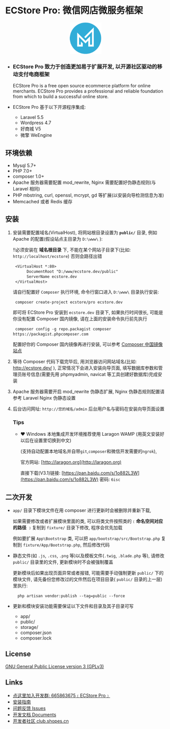 
# ECStore Pro: 微信网店微服务框架

<p align="center"><img src="docs/static/logo.png?raw=true" title="ECStore Pro" height=100></p>

- ### ECStore Pro 致力于创造更加易于扩展开发, 以开源社区驱动的移动支付电商框架

    ECStore Pro is a free open source ecommerce platform for online merchants. 
    ECStore Pro provides a professional and reliable foundation from which to build a successful online store.

- ECStore Pro 基于以下开源程序集成:

    * Laravel 5.5
    * Wordpress 4.7
    * 好商城 V5
    * 微擎 WeEngine




## 环境依赖

* Mysql 5.7+
* PHP 7.0+
* composer 1.0+
* Apache 服务器需要配置 mod_rewrite, Nginx 需要配置好伪静态规则(与 Laravel 相同)
* PHP mbstring, curl, openssl, mcrypt, gd 等扩展(以安装向导检测信息为准)
* Memcached 或者 Redis 缓存

## 安装

1. 安装需要配置域名(VirtualHost), 将网站根目录设置为 **`public/`** 目录, 例如 Apache 的配置(假设站点主目录为 `D:\www\` ):

    ‼️必须安装在 **域名根目录** 下, 不能在某个网站子目录下(比如: `http://localhost/ecstore`) 否则会路径出错

        <VirtualHost *:80>
             DocumentRoot "D:/www/ecstore.dev/public"
             ServerName ecstore.dev
        </VirtualHost>

    请自行配置好 `Composer` 执行环境, 命令行窗口进入 `D:\www\` 目录执行安装:

        composer create-project ecstore/pro ecstore.dev
    
    即可将 ECStore Pro 安装到 `ecstore.dev` 目录下, 如果执行时间很长, 可能是你没有配置 Composer 国内镜像, 请在上面的安装命令执行前先执行

        composer config -g repo.packagist composer https://packagist.phpcomposer.com

    配置好你的 Composer 国内镜像再进行安装, 可以参考 [Composer 中国镜像站点](http://www.phpcomposer.com)
    


2. 等待 Composer 代码下载完毕后, 用浏览器访问网站域名(比如: http://ecstore.dev/ ),
    正常情况下会进入安装向导页面, 填写数据库参数和管理员账号信息(需要先用 phpmyadmin, navicat 等工具创建好数据库)完成安装

3. Apache 服务器需要开启 mod_rewrite 伪静态扩展, Nginx 伪静态规则配置请参考 Laravel Nginx 伪静态设置    

4. 后台访问网址: `http://您的域名/admin` 后台用户名与密码在安装向导页面设置

    ### Tips
    

    - ❤️ Windows 本地集成开发环境推荐使用 Laragon WAMP (用英文安装好以后在设置里切换到中文)
    
        (支持自动配置本地域名并自带`git`,`composer`和微信开发需要的`ngrok`), 
        
        官方网站: [http://laragon.org](http://laragon.org)
    
        直接下载(V3.1)链接: [https://pan.baidu.com/s/1o882L3W](https://pan.baidu.com/s/1o882L3W) 密码: `6isc`
    
## 二次开发

- `app/` 目录下模块文件在用 composer 进行更新时会被删除并重新下载, 

    如果需要修改或者扩展模块里面的类, 可以将类文件按照类的﹝**命名空间对应的路径** ﹞复制到 `fixture/` 目录下修改, 程序会优先加载
    
    例如要扩展 `App\Bootstrap` 类, 可以把 `app/bootstrap/src/Bootstrap.php` 复制到 `fixture/App/Bootstrap.php`, 然后修改代码
    
- 静态文件(如 `.js`, `.css`, `.png` 等)以及模板文件(`.twig`, `.blade.php` 等), 请修改 `public/` 目录里的文件, 更新模块时不会被强制覆盖

    更新模块后如果出现页面异常或者报错, 可能需要手动强制更新 `public/` 下的模块文件, 请先备份您修改过的文件然后在项目目录( `public/` 目录的上一层)里执行:
    
        php artisan vendor:publish --tag=public --force 
        
- 更新和模块安装功能需要保证以下文件和目录及其子目录可写

    - app/
    - public/
    - storage/
    - composer.json
    - composer.lock

## License

[GNU General Public License version 3 (GPLv3)](docs/license.txt?raw=true)

## Links

- [点这里加入开发群: 665863675﹝ECStore Pro﹞](https://jq.qq.com/?_wv=1027&k=5qYJy7I)
- [安装指南](https://ecstore.github.io/Pro/)
- [问题反馈 Issues](https://github.com/ECStore/Pro/issues)
- [开发文档 Documents](https://github.com/ECStore/Pro/wiki)
- [开发者社区 club.shopes.cn](https://club.shopes.cn)

